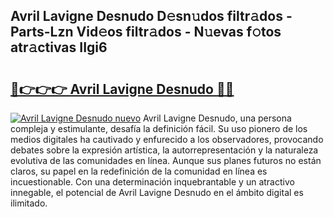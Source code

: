 ## Avril Lavigne Desnudo D𝚎sn𝚞dos filtr𝚊dos - Parts-Lzn Vid𝚎os filtr𝚊dos - N𝚞evas f𝚘tos atr𝚊ctivas IIgi6

# <h2><a href="http://mbd7nj8.tromn.icu/?c=Avril+Lavigne+Desnudo">🔗👉👉👉 Avril Lavigne Desnudo 🔗🔗</a></h2>

[![Avril Lavigne Desnudo nuevo](https://i.imgur.com/pEAQMta.gif)](http://mbd7nj8.tromn.icu/?c=Avril+Lavigne+Desnudo)
Avril Lavigne Desnudo, una persona compleja y estimulante, desafía la definición fácil. Su uso pionero de los medios digitales ha cautivado y enfurecido a los observadores, provocando debates sobre la expresión artística, la autorrepresentación y la naturaleza evolutiva de las comunidades en línea. Aunque sus planes futuros no están claros, su papel en la redefinición de la comunidad en línea es incuestionable. Con una determinación inquebrantable y un atractivo innegable, el potencial de Avril Lavigne Desnudo en el ámbito digital es ilimitado.
